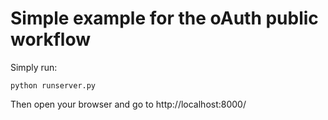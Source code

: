 Simple example for the oAuth public workflow
============================================

Simply run:

    python runserver.py

Then open your browser and go to http://localhost:8000/
